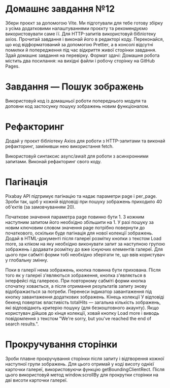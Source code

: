 # Домашнє завдання №12

Збери проєкт за допомогою Vite. Ми підготували для тебе готову збірку з усіма додатковими налаштуваннями проєкту та рекомендуємо використовувати саме її.
Для HTTP-запитів використовуй бібліотеку axios.
Прочитай завдання і виконай його в редакторі коду.
Переконайся, що код відформатований за допомогою Prettier, а в консолі відсутні помилки й попередження під час відкриття живої сторінки завдання.
Здай домашнє завдання на перевірку.
Формат здачі: Домашня робота містить два посилання: на вихідні файли і робочу сторінку на GitHub Pages.

# Завдання — Пошук зображень
Використовуй код із домашньої роботи попереднього модуля та доповни код застосунку пошуку зображень новим функціоналом.

# Рефакторинг
Додай у проєкт бібліотеку Axios для роботи з HTTP-запитами та виконай рефакторинг, замінивши нею використання fetch.

Використовуй синтаксис async/await для роботи з асинхронними запитами. Виконай рефакторинг свого коду.

# Пагінація
Pixabay API підтримує пагінацію та надає параметри page і per_page. Зроби так, щоб у кожній відповіді при пошуку зображень приходило 40 об'єктів (за замовчуванням 20).

Початкове значення параметра page повинно бути 1.
З кожним наступним запитом його необхідно збільшити на 1.
У разі пошуку за новим ключовим словом значення page потрібно повернути до початкового, оскільки буде пагінація для нової колекції зображень.
Додай в HTML-документі після галереї розмітку кнопки з текстом Load more, за кліком на яку необхідно виконувати запит за наступною групою зображень і додавати розмітку до вже існуючих елементів галереї. Для цього при сабміті форми тобі необхідно зберігати те, що ввів користувач у глобальну змінну.

Поки в галерії нема зображень, кнопка повинна бути прихована.
Після того як у галереї з'являються зображення, кнопка з'являється в інтерфейсі під галереєю.
При повторному сабміті форми кнопка спочатку ховається, а після отримання результатів запиту знову відображається за потреби.
Перенеси індикатор завантаження під кнопку завантаження додаткових зображень.
Кінець колекції
У відповіді бекенд повертає властивість totalHits — загальна кількість зображень, які відповідають критерію пошуку (для безкоштовного акаунту). Якщо користувач дійшов до кінця колекції, ховай кнопку Load more і виводь повідомлення з текстом "We're sorry, but you've reached the end of search results.".

# Прокручування сторінки
Зроби плавне прокручування сторінки після запиту і відтворення кожної наступної групи зображень. Для цього отримай у коді висоту однієї карточки галереї, використовуючи функцію getBoundingClientRect. Після цього використовуй метод window.scrollBy для прокрутки сторінки на дві висоти карточки галереї.